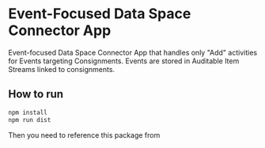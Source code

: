 # Event-Focused Data Space Connector App

Event-focused Data Space Connector App that handles only "Add" activities for Events targeting Consignments. Events are stored in Auditable Item Streams linked to consignments.

## How to run

```sh
npm install
npm run dist
```

Then you need to reference this package from
